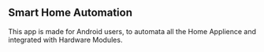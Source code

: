 ## Smart Home Automation 


This app is made for Android users, to automata all the Home Applience and integrated with Hardware Modules.
